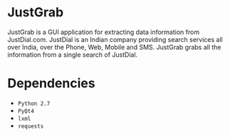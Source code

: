 # JustGrab
JustGrab is a GUI application for extracting data information from JustDial.com. JustDial is an Indian company providing search services all over India, over the Phone, Web, Mobile and SMS. JustGrab grabs all the information from a single search of JustDial.

# Dependencies
* `Python 2.7`
* `PyQt4`
* `lxml`
* `requests`
